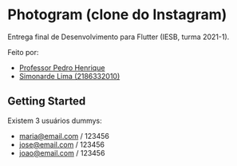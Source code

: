 # Photogram (clone do Instagram)

Entrega final de Desenvolvimento para Flutter (IESB, turma 2021-1).

Feito por:
- [Professor Pedro Henrique](https://github.com/intellitour)
- [Simonarde Lima (2186332010)](https://github.com/simonardejr)

## Getting Started

Existem 3 usuários dummys:
- maria@email.com / 123456
- jose@email.com / 123456
- joao@email.com / 123456
